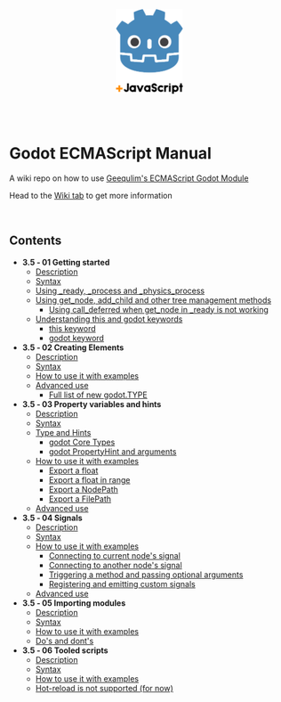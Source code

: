 <p align="center">
    <br><br>
    <img width="120" src="https://github.com/why-try313/godot-ECMAScript-cookbook/blob/master/wiki-images/godotJS-logo-128.png" alt="Godot JS">
    <br><br>
</p>

<br>

# Godot ECMAScript Manual

A wiki repo on how to use [Geequlim's ECMAScript Godot Module](https://github.com/Geequlim/ECMAScript)

Head to the [Wiki tab](https://github.com/why-try313/godot-ECMAScript-cookbook/wiki) to get more information

<br>

## Contents

- <b>3.5 ‐ 01 Getting started</b>
  - [Description](https://github.com/why-try313/godot-ECMAScript-cookbook/wiki/3.5-%E2%80%90-01-Getting-started#description)
  - [Syntax](https://github.com/why-try313/godot-ECMAScript-cookbook/wiki/3.5-%E2%80%90-01-Getting-started#syntax)
  - [Using _ready, _process and _physics_process](https://github.com/why-try313/godot-ECMAScript-cookbook/wiki/3.5-%E2%80%90-01-Getting-started#using-_ready-_process-and-_physics_process)
  - [Using get_node, add_child and other tree management methods](https://github.com/why-try313/godot-ECMAScript-cookbook/wiki/3.5-%E2%80%90-01-Getting-started#using-get_node-add_child-and-other-tree-management-methods)
    - [Using call_deferred when get_node in _ready is not working](https://github.com/why-try313/godot-ECMAScript-cookbook/wiki/3.5-%E2%80%90-01-Getting-started#using-call_deferred-when-get_node-in-_ready-is-not-working)
  - [Understanding this and godot keywords](https://github.com/why-try313/godot-ECMAScript-cookbook/wiki/3.5-%E2%80%90-01-Getting-started#understanding-this-and-godot-keywords)
    - [this keyword](https://github.com/why-try313/godot-ECMAScript-cookbook/wiki/3.5-%E2%80%90-01-Getting-started#this-keyword)
    - [godot keyword](https://github.com/why-try313/godot-ECMAScript-cookbook/wiki/3.5-%E2%80%90-01-Getting-started#godot-keyword)
- <b>3.5 ‐ 02 Creating Elements</b>
  - [Description](https://github.com/why-try313/godot-ECMAScript-cookbook/wiki/3.5-%E2%80%90-02-Creating-Elements#description)
  - [Syntax](https://github.com/why-try313/godot-ECMAScript-cookbook/wiki/3.5-%E2%80%90-02-Creating-Elements#syntax)
  - [How to use it with examples](https://github.com/why-try313/godot-ECMAScript-cookbook/wiki/3.5-%E2%80%90-02-Creating-Elements#how-to-use-it-with-examples)
  - [Advanced use](https://github.com/why-try313/godot-ECMAScript-cookbook/wiki/3.5-%E2%80%90-02-Creating-Elements#advanced-use)
    - [Full list of new godot.TYPE](https://github.com/why-try313/godot-ECMAScript-cookbook/wiki/3.5-%E2%80%90-02-Creating-Elements#full-list-of-new-godottype)
- <b>3.5 ‐ 03 Property variables and hints</b>
  - [Description](https://github.com/why-try313/godot-ECMAScript-cookbook/wiki/3.5-%E2%80%90-03-Property-variables-and-hints#description)
  - [Syntax](https://github.com/why-try313/godot-ECMAScript-cookbook/wiki/3.5-%E2%80%90-03-Property-variables-and-hints#syntax)
  - [Type and Hints](https://github.com/why-try313/godot-ECMAScript-cookbook/wiki/3.5-%E2%80%90-03-Property-variables-and-hints#type-and-hints)
    - [godot Core Types](https://github.com/why-try313/godot-ECMAScript-cookbook/wiki/3.5-%E2%80%90-03-Property-variables-and-hints#godot-core-types)
    - [godot PropertyHint and arguments](https://github.com/why-try313/godot-ECMAScript-cookbook/wiki/3.5-%E2%80%90-03-Property-variables-and-hints#godot-propertyhint-and-arguments)
  - [How to use it with examples](https://github.com/why-try313/godot-ECMAScript-cookbook/wiki/3.5-%E2%80%90-03-Property-variables-and-hints#how-to-use-it-with-examples)
    - [Export a float](https://github.com/why-try313/godot-ECMAScript-cookbook/wiki/3.5-%E2%80%90-03-Property-variables-and-hints#export-a-float)
    - [Export a float in range](https://github.com/why-try313/godot-ECMAScript-cookbook/wiki/3.5-%E2%80%90-03-Property-variables-and-hints#export-a-float-in-range)
    - [Export a NodePath](https://github.com/why-try313/godot-ECMAScript-cookbook/wiki/3.5-%E2%80%90-03-Property-variables-and-hints#export-a-nodepath)
    - [Export a FilePath](https://github.com/why-try313/godot-ECMAScript-cookbook/wiki/3.5-%E2%80%90-03-Property-variables-and-hints#export-a-filepath)
  - [Advanced use](https://github.com/why-try313/godot-ECMAScript-cookbook/wiki/3.5-%E2%80%90-03-Property-variables-and-hints#advanced-use)
- <b>3.5 ‐ 04 Signals</b>
  - [Description](https://github.com/why-try313/godot-ECMAScript-cookbook/wiki/3.5-%E2%80%90-04-Signals#description)
  - [Syntax](https://github.com/why-try313/godot-ECMAScript-cookbook/wiki/3.5-%E2%80%90-04-Signals#syntax)
  - [How to use it with examples](https://github.com/why-try313/godot-ECMAScript-cookbook/wiki/3.5-%E2%80%90-04-Signals#how-to-use-it-with-examples)
    - [Connecting to current node's signal](https://github.com/why-try313/godot-ECMAScript-cookbook/wiki/3.5-%E2%80%90-04-Signals#connecting-to-current-nodes-signal)
    - [Connecting to another node's signal](https://github.com/why-try313/godot-ECMAScript-cookbook/wiki/3.5-%E2%80%90-04-Signals#connecting-to-another-nodes-signal)
    - [Triggering a method and passing optional arguments](https://github.com/why-try313/godot-ECMAScript-cookbook/wiki/3.5-%E2%80%90-04-Signals#triggering-a-method-and-passing-optional-arguments)
    - [Registering and emitting custom signals](https://github.com/why-try313/godot-ECMAScript-cookbook/wiki/3.5-%E2%80%90-04-Signals#registering-and-emitting-custom-signals)
  - [Advanced use](https://github.com/why-try313/godot-ECMAScript-cookbook/wiki/3.5-%E2%80%90-04-Signals#advanced-use)
- <b>3.5 ‐ 05 Importing modules</b>
  - [Description](https://github.com/why-try313/godot-ECMAScript-cookbook/wiki/3.5-%E2%80%90-05-Importing-modules#description)
  - [Syntax](https://github.com/why-try313/godot-ECMAScript-cookbook/wiki/3.5-%E2%80%90-05-Importing-modules#syntax)
  - [How to use it with examples](https://github.com/why-try313/godot-ECMAScript-cookbook/wiki/3.5-%E2%80%90-05-Importing-modules#how-to-use-it-with-examples)
  - [Do's and dont's](https://github.com/why-try313/godot-ECMAScript-cookbook/wiki/3.5-%E2%80%90-05-Importing-modules#dos-and-donts)
- <b>3.5 ‐ 06 Tooled scripts</b>
  - [Description](https://github.com/why-try313/godot-ECMAScript-cookbook/wiki/3.5-%E2%80%90-06-Tooled-scripts#description)
  - [Syntax](https://github.com/why-try313/godot-ECMAScript-cookbook/wiki/3.5-%E2%80%90-06-Tooled-scripts#syntax)
  - [How to use it with examples](https://github.com/why-try313/godot-ECMAScript-cookbook/wiki/3.5-%E2%80%90-06-Tooled-scripts#how-to-use-it-with-examples)
  - [Hot-reload is not supported (for now)](https://github.com/why-try313/godot-ECMAScript-cookbook/wiki/3.5-%E2%80%90-06-Tooled-scripts#hot-reload-is-not-supported-for-now)
